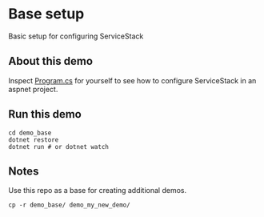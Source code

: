 # Base setup

Basic setup for configuring ServiceStack

## About this demo

Inspect [Program.cs](Program.cs) for yourself to see how to configure ServiceStack in an aspnet project.

## Run this demo

```shell
cd demo_base
dotnet restore
dotnet run # or dotnet watch
```

## Notes

Use this repo as a base for creating additional demos.

```shell
cp -r demo_base/ demo_my_new_demo/
```

